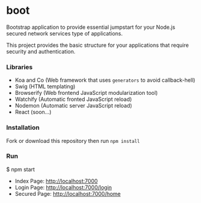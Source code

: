 boot
====

Bootstrap application to provide essential jumpstart for your Node.js secured network services type of applications.

This project provides the basic structure for your applications that require security and authentication.

### Libraries
- Koa and Co (Web framework that uses `generators` to avoid callback-hell)
- Swig (HTML templating)
- Browserify (Web frontend JavaScript modularization tool)
- Watchify (Automatic fronted JavaScript reload)
- Nodemon (Automatic server JavaScript reload)
- React (soon...)

### Installation
Fork or download this repository then run `npm install`

### Run
$ npm start

* Index Page: [http://localhost:7000](http://localhost:7000)
* Login Page: [http://localhost:7000/login](http://localhost:7000/login)
* Secured Page: [http://localhost:7000/home](http://localhost:7000/home)
